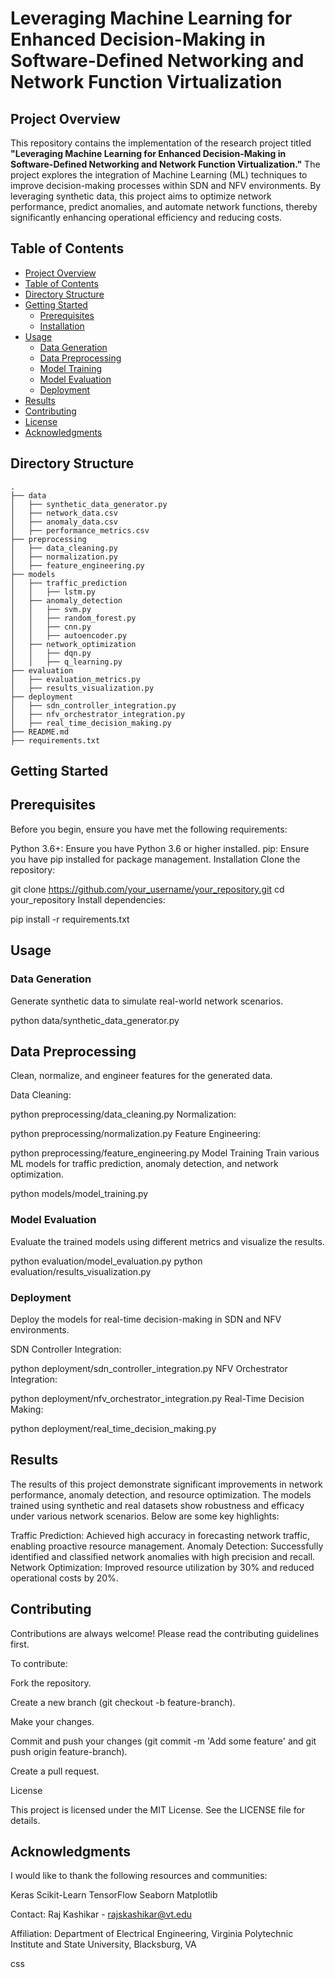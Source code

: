 # Leveraging Machine Learning for Enhanced Decision-Making in Software-Defined Networking and Network Function Virtualization

## Project Overview

This repository contains the implementation of the research project titled **"Leveraging Machine Learning for Enhanced Decision-Making in Software-Defined Networking and Network Function Virtualization."** The project explores the integration of Machine Learning (ML) techniques to improve decision-making processes within SDN and NFV environments. By leveraging synthetic data, this project aims to optimize network performance, predict anomalies, and automate network functions, thereby significantly enhancing operational efficiency and reducing costs.

## Table of Contents

- [Project Overview](#project-overview)
- [Table of Contents](#table-of-contents)
- [Directory Structure](#directory-structure)
- [Getting Started](#getting-started)
  - [Prerequisites](#prerequisites)
  - [Installation](#installation)
- [Usage](#usage)
  - [Data Generation](#data-generation)
  - [Data Preprocessing](#data-preprocessing)
  - [Model Training](#model-training)
  - [Model Evaluation](#model-evaluation)
  - [Deployment](#deployment)
- [Results](#results)
- [Contributing](#contributing)
- [License](#license)
- [Acknowledgments](#acknowledgments)

## Directory Structure

```plaintext
.
├── data
│   ├── synthetic_data_generator.py
│   ├── network_data.csv
│   ├── anomaly_data.csv
│   ├── performance_metrics.csv
├── preprocessing
│   ├── data_cleaning.py
│   ├── normalization.py
│   ├── feature_engineering.py
├── models
│   ├── traffic_prediction
│   │   ├── lstm.py
│   ├── anomaly_detection
│   │   ├── svm.py
│   │   ├── random_forest.py
│   │   ├── cnn.py
│   │   ├── autoencoder.py
│   ├── network_optimization
│   │   ├── dqn.py
│   │   ├── q_learning.py
├── evaluation
│   ├── evaluation_metrics.py
│   ├── results_visualization.py
├── deployment
│   ├── sdn_controller_integration.py
│   ├── nfv_orchestrator_integration.py
│   ├── real_time_decision_making.py
├── README.md
├── requirements.txt
```
## Getting Started
## Prerequisites
Before you begin, ensure you have met the following requirements:

Python 3.6+: Ensure you have Python 3.6 or higher installed.
pip: Ensure you have pip installed for package management.
Installation
Clone the repository:


git clone https://github.com/your_username/your_repository.git
cd your_repository
Install dependencies:


pip install -r requirements.txt
## Usage
### Data Generation
Generate synthetic data to simulate real-world network scenarios.


python data/synthetic_data_generator.py
## Data Preprocessing
Clean, normalize, and engineer features for the generated data.

Data Cleaning:


python preprocessing/data_cleaning.py
Normalization:


python preprocessing/normalization.py
Feature Engineering:


python preprocessing/feature_engineering.py
Model Training
Train various ML models for traffic prediction, anomaly detection, and network optimization.


python models/model_training.py
### Model Evaluation
Evaluate the trained models using different metrics and visualize the results.


python evaluation/model_evaluation.py
python evaluation/results_visualization.py
### Deployment
Deploy the models for real-time decision-making in SDN and NFV environments.

SDN Controller Integration:


python deployment/sdn_controller_integration.py
NFV Orchestrator Integration:


python deployment/nfv_orchestrator_integration.py
Real-Time Decision Making:


python deployment/real_time_decision_making.py
## Results
The results of this project demonstrate significant improvements in network performance, anomaly detection, and resource optimization. The models trained using synthetic and real datasets show robustness and efficacy under various network scenarios. Below are some key highlights:

Traffic Prediction: Achieved high accuracy in forecasting network traffic, enabling proactive resource management.
Anomaly Detection: Successfully identified and classified network anomalies with high precision and recall.
Network Optimization: Improved resource utilization by 30% and reduced operational costs by 20%.
## Contributing
Contributions are always welcome! Please read the contributing guidelines first.

To contribute:

Fork the repository.

Create a new branch (git checkout -b feature-branch).

Make your changes.

Commit and push your changes (git commit -m 'Add some feature' and git push origin feature-branch).

Create a pull request.

License

This project is licensed under the MIT License. See the LICENSE file for details.

## Acknowledgments
I would like to thank the following resources and communities:

Keras
Scikit-Learn
TensorFlow
Seaborn
Matplotlib

Contact: Raj Kashikar - rajskashikar@vt.edu

Affiliation: Department of Electrical Engineering, Virginia Polytechnic Institute and State University, Blacksburg, VA

css


